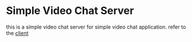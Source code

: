 # Simple Video Chat Server

this is a simple video chat server for simple video chat application. refer to the [client](https://github.com/hissinger/simple-video-chat)
